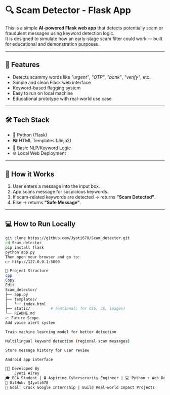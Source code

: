 # 🔍 Scam Detector - Flask App

This is a simple **AI-powered Flask web app** that detects potentially scam or fraudulent messages using keyword detection logic.  
It is designed to simulate how an early-stage scam filter could work — built for educational and demonstration purposes.

---

## 🚀 Features

- Detects scammy words like *"urgent"*, *"OTP"*, *"bank"*, *"verify"*, etc.
- Simple and clean Flask web interface
- Keyword-based flagging system
- Easy to run on local machine
- Educational prototype with real-world use case

---

## 🛠️ Tech Stack

- 🐍 Python (Flask)
- 🖼️ HTML Templates (Jinja2)
- 🧠 Basic NLP/Keyword Logic
- 🌐 Local Web Deployment

---

## 🧠 How it Works

1. User enters a message into the input box.
2. App scans message for suspicious keywords.
3. If scam-related keywords are detected → returns **"Scam Detected"**.
4. Else → returns **"Safe Message"**.

---

## 💻 How to Run Locally

```bash
git clone https://github.com/Jyoti678/Scam_detector.git
cd Scam_detector
pip install flask
python app.py
Then open your browser and go to:
👉 http://127.0.0.1:5000

📁 Project Structure
cpp
Copy
Edit
Scam_detector/
├── app.py
├── templates/
│   └── index.html
├── static/         # (optional: for CSS, JS, images)
└── README.md
📈 Future Scope
Add voice alert system

Train machine learning model for better detection

Multilingual keyword detection (regional scam messages)

Store message history for user review

Android app interface

🧑‍💻 Developed By
    Jyoti Airey
🎓 BCA Student | 🔒 Aspiring Cybersecurity Engineer | 💻 Python + Web Dev Enthusiast
🔗 GitHub: @Jyoti678
🎯 Goal: Crack Google Internship | Build Real-world Impact Projects


